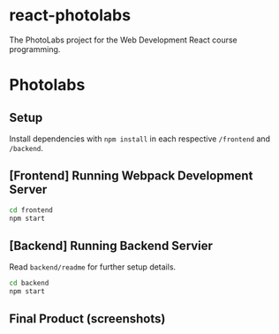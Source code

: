 # react-photolabs
The PhotoLabs project for the Web Development React course programming.

# Photolabs

## Setup

Install dependencies with `npm install` in each respective `/frontend` and `/backend`.

## [Frontend] Running Webpack Development Server

```sh
cd frontend
npm start
```

## [Backend] Running Backend Servier

Read `backend/readme` for further setup details.

```sh
cd backend
npm start
```
## Final Product (screenshots)